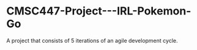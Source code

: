 # CMSC447-Project---IRL-Pokemon-Go
A project that consists of 5 iterations of an agile development cycle. 
